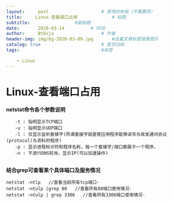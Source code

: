 ```yaml
---
layout:     post   				    # 使用的布局（不需要改）
title:     Linux-查看端口占用			    # 标题 
subtitle:                 #副标题
date:       2020-03-14			# 时间
author:     Btbsja					# 作者
header-img: img/bg-2020-03-09.jpg 	    #这篇文章标题背景图片
catalog: true 						# 是否归档
tags:								#标签

    - Linux
---
```


# Linux-查看端口占用

**netstat命令各个参数说明**

```
　　-t : 指明显示TCP端口
　　-u : 指明显示UDP端口
　　-l : 仅显示监听套接字(所谓套接字就是使应用程序能够读写与收发通讯协议(protocol)与资料的程序)
　　-p : 显示进程标识符和程序名称，每一个套接字/端口都属于一个程序。
　　-n : 不进行DNS轮询，显示IP(可以加速操作)


```

**结合grep可查看某个具体端口及服务情况**

```
netstat -ntlp   //查看当前所有tcp端口·
netstat -ntulp |grep 80   //查看所有80端口使用情况·
netstat -ntulp | grep 3306   //查看所有3306端口使用情况·


```


